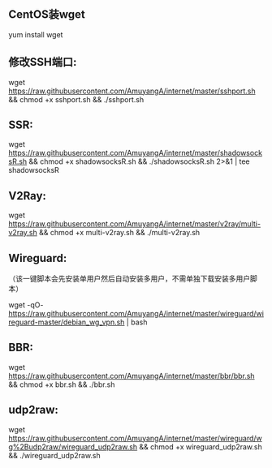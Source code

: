 ## CentOS装wget

yum install wget

## 修改SSH端口:

wget https://raw.githubusercontent.com/AmuyangA/internet/master/sshport.sh && chmod +x sshport.sh && ./sshport.sh

## SSR:

wget https://raw.githubusercontent.com/AmuyangA/internet/master/shadowsocksR.sh && chmod +x shadowsocksR.sh && ./shadowsocksR.sh 2>&1 | tee shadowsocksR

## V2Ray:

wget https://raw.githubusercontent.com/AmuyangA/internet/master/v2ray/multi-v2ray.sh && chmod +x multi-v2ray.sh && ./multi-v2ray.sh

## Wireguard:

（该一键脚本会先安装单用户然后自动安装多用户，不需单独下载安装多用户脚本）

wget -qO- https://raw.githubusercontent.com/AmuyangA/internet/master/wireguard/wireguard-master/debian_wg_vpn.sh | bash

## BBR:

wget https://raw.githubusercontent.com/AmuyangA/internet/master/bbr/bbr.sh && chmod +x bbr.sh && ./bbr.sh

## udp2raw:

wget https://raw.githubusercontent.com/AmuyangA/internet/master/wireguard/wg%2Budp2raw/wireguard_udp2raw.sh && chmod +x wireguard_udp2raw.sh && ./wireguard_udp2raw.sh
